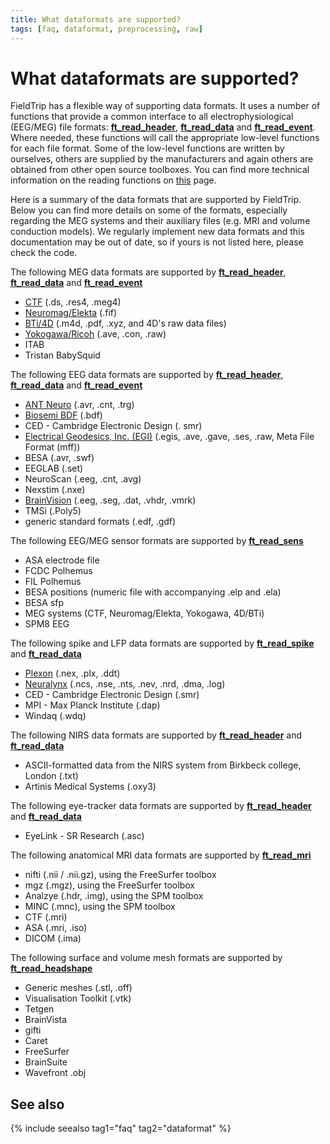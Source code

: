 ```yaml
---
title: What dataformats are supported?
tags: [faq, dataformat, preprocessing, raw]
---
```


# What dataformats are supported?

FieldTrip has a flexible way of supporting data formats. It uses a number of functions that provide a common interface to all electrophysiological (EEG/MEG) file formats: **[ft_read_header](/reference/ft_read_header)**, **[ft_read_data](/reference/ft_read_data)** and **[ft_read_event](/reference/ft_read_event)**. Where needed, these functions will call the appropriate low-level functions for each file format. Some of the low-level functions are written by ourselves, others are supplied by the manufacturers and again others are obtained from other open source toolboxes. You can find more technical information on the reading functions on [this](/development/module/fileio) page.

Here is a summary of the data formats that are supported by FieldTrip. Below you can find more details on some of the formats, especially regarding the MEG systems and their auxiliary files (e.g. MRI and volume conduction models). We regularly implement new data formats and this documentation may be out of date, so if yours is not listed here, please check the code.

The following MEG data formats are supported by **[ft_read_header](/reference/ft_read_header)**, **[ft_read_data](/reference/ft_read_data)** and **[ft_read_event](/reference/ft_read_event)**

- [CTF](/getting_started/ctf) (.ds, .res4, .meg4)
- [Neuromag/Elekta](/getting_started/neuromag) (.fif)
- [BTi/4D](/getting_started/bti) (.m4d, .pdf, .xyz, and 4D's raw data files)
- [Yokogawa/Ricoh](/getting_started/yokogawa) (.ave, .con, .raw)
- ITAB
- Tristan BabySquid

The following EEG data formats are supported by **[ft_read_header](/reference/ft_read_header)**, **[ft_read_data](/reference/ft_read_data)** and **[ft_read_event](/reference/ft_read_event)**

- [ANT Neuro](/getting_started/antneuro) (.avr, .cnt, .trg)
- [Biosemi BDF](/getting_started/biosemi) (.bdf)
- CED - Cambridge Electronic Design (. smr)
- [Electrical Geodesics, Inc. (EGI)](/getting_started/egi) (.egis, .ave, .gave, .ses, .raw, Meta File Format (mff))
- BESA (.avr, .swf)
- EEGLAB (.set)
- NeuroScan (.eeg, .cnt, .avg)
- Nexstim (.nxe)
- [BrainVision](/getting_started/brainvision) (.eeg, .seg, .dat, .vhdr, .vmrk)
- TMSi (.Poly5)
- generic standard formats (.edf, .gdf)

The following EEG/MEG sensor formats are supported by **[ft_read_sens](/reference/ft_read_sens)**

- ASA electrode file
- FCDC Polhemus
- FIL Polhemus
- BESA positions (numeric file with accompanying .elp and .ela)
- BESA sfp
- MEG systems (CTF, Neuromag/Elekta, Yokogawa, 4D/BTi)
- SPM8 EEG

The following spike and LFP data formats are supported by **[ft_read_spike](/reference/ft_read_spike)** and **[ft_read_data](/reference/ft_read_data)**

- [Plexon](/getting_started/plexon) (.nex, .plx, .ddt)
- [Neuralynx](/getting_started/neuralynx) (.ncs, .nse, .nts, .nev, .nrd, .dma, .log)
- CED - Cambridge Electronic Design (.smr)
- MPI - Max Planck Institute (.dap)
- Windaq (.wdq)

The following NIRS data formats are supported by **[ft_read_header](/reference/ft_read_header)** and **[ft_read_data](/reference/ft_read_data)**

- ASCII-formatted data from the NIRS system from Birkbeck college, London (.txt)
- Artinis Medical Systems (.oxy3)

The following eye-tracker data formats are supported by **[ft_read_header](/reference/ft_read_header)** and **[ft_read_data](/reference/ft_read_data)**

- EyeLink - SR Research (.asc)

The following anatomical MRI data formats are supported by **[ft_read_mri](/reference/ft_read_mri)**

- nifti (.nii / .nii.gz), using the FreeSurfer toolbox
- mgz (.mgz), using the FreeSurfer toolbox
- Analzye (.hdr, .img), using the SPM toolbox
- MINC (.mnc), using the SPM toolbox
- CTF (.mri)
- ASA (.mri, .iso)
- DICOM (.ima)

The following surface and volume mesh formats are supported by **[ft_read_headshape](/reference/ft_read_headshape)**

- Generic meshes (.stl, .off)
- Visualisation Toolkit (.vtk)
- Tetgen
- BrainVista
- gifti
- Caret
- FreeSurfer
- BrainSuite
- Wavefront .obj

## See also

{% include seealso tag1="faq" tag2="dataformat" %}
